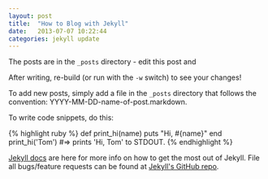 ```yaml
---
layout: post
title:  "How to Blog with Jekyll"
date:   2013-07-07 10:22:44
categories: jekyll update
---
```


The posts are in the `_posts` directory - edit this post and

After writing, re-build (or run with the `-w` switch) to see your changes!

To add new posts, simply add a file in the `_posts` directory that follows the convention: YYYY-MM-DD-name-of-post.markdown.

To write code snippets, do this:


{% highlight ruby %}
def print_hi(name)
  puts "Hi, #{name}"
end
print_hi('Tom')
#=> prints 'Hi, Tom' to STDOUT.
{% endhighlight %}

[Jekyll docs][jekyll] are here for more info on how to get the most out of Jekyll. File all bugs/feature requests can be found at [Jekyll's GitHub repo][jekyll-gh].

[jekyll-gh]: https://github.com/mojombo/jekyll
[jekyll]:    http://jekyllrb.com
